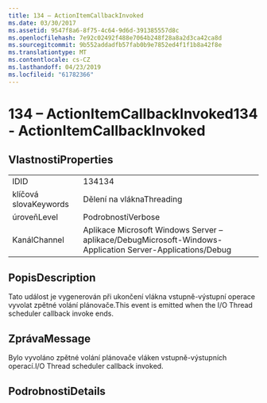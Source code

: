 ```yaml
---
title: 134 – ActionItemCallbackInvoked
ms.date: 03/30/2017
ms.assetid: 9547f8a6-8f75-4c64-9d6d-391385557d8c
ms.openlocfilehash: 7e92c02492f488e7064b248f28a8a2d3ca42ca8d
ms.sourcegitcommit: 9b552addadfb57fab0b9e7852ed4f1f1b8a42f8e
ms.translationtype: MT
ms.contentlocale: cs-CZ
ms.lasthandoff: 04/23/2019
ms.locfileid: "61782366"
---
```

# <a name="134---actionitemcallbackinvoked"></a><span data-ttu-id="cdd68-102">134 – ActionItemCallbackInvoked</span><span class="sxs-lookup"><span data-stu-id="cdd68-102">134 - ActionItemCallbackInvoked</span></span>
## <a name="properties"></a><span data-ttu-id="cdd68-103">Vlastnosti</span><span class="sxs-lookup"><span data-stu-id="cdd68-103">Properties</span></span>  
  
|||  
|-|-|  
|<span data-ttu-id="cdd68-104">ID</span><span class="sxs-lookup"><span data-stu-id="cdd68-104">ID</span></span>|<span data-ttu-id="cdd68-105">134</span><span class="sxs-lookup"><span data-stu-id="cdd68-105">134</span></span>|  
|<span data-ttu-id="cdd68-106">klíčová slova</span><span class="sxs-lookup"><span data-stu-id="cdd68-106">Keywords</span></span>|<span data-ttu-id="cdd68-107">Dělení na vlákna</span><span class="sxs-lookup"><span data-stu-id="cdd68-107">Threading</span></span>|  
|<span data-ttu-id="cdd68-108">úroveň</span><span class="sxs-lookup"><span data-stu-id="cdd68-108">Level</span></span>|<span data-ttu-id="cdd68-109">Podrobnosti</span><span class="sxs-lookup"><span data-stu-id="cdd68-109">Verbose</span></span>|  
|<span data-ttu-id="cdd68-110">Kanál</span><span class="sxs-lookup"><span data-stu-id="cdd68-110">Channel</span></span>|<span data-ttu-id="cdd68-111">Aplikace Microsoft Windows Server – aplikace/Debug</span><span class="sxs-lookup"><span data-stu-id="cdd68-111">Microsoft-Windows-Application Server-Applications/Debug</span></span>|  
  
## <a name="description"></a><span data-ttu-id="cdd68-112">Popis</span><span class="sxs-lookup"><span data-stu-id="cdd68-112">Description</span></span>  
 <span data-ttu-id="cdd68-113">Tato událost je vygenerován při ukončení vlákna vstupně-výstupní operace vyvolat zpětné volání plánovače.</span><span class="sxs-lookup"><span data-stu-id="cdd68-113">This event is emitted when the I/O Thread scheduler callback invoke ends.</span></span>  
  
## <a name="message"></a><span data-ttu-id="cdd68-114">Zpráva</span><span class="sxs-lookup"><span data-stu-id="cdd68-114">Message</span></span>  
 <span data-ttu-id="cdd68-115">Bylo vyvoláno zpětné volání plánovače vláken vstupně-výstupních operací.</span><span class="sxs-lookup"><span data-stu-id="cdd68-115">I/O Thread scheduler callback invoked.</span></span>  
  
## <a name="details"></a><span data-ttu-id="cdd68-116">Podrobnosti</span><span class="sxs-lookup"><span data-stu-id="cdd68-116">Details</span></span>
